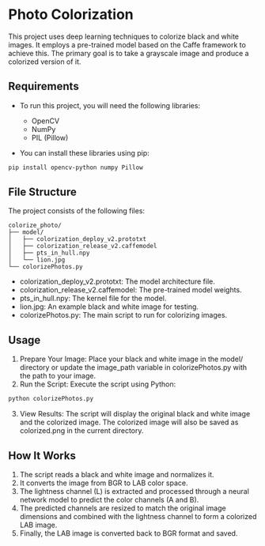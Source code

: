 # Photo Colorization
This project uses deep learning techniques to colorize black and white images. It employs a pre-trained model based on the Caffe framework to achieve this. The primary goal is to take a grayscale image and produce a colorized version of it.

## Requirements
  - To run this project, you will need the following libraries:

    - OpenCV
    - NumPy
    - PIL (Pillow)
  
  - You can install these libraries using pip:
``` bash
pip install opencv-python numpy Pillow
```

## File Structure
The project consists of the following files:
```
colorize_photo/
├── model/
│   ├── colorization_deploy_v2.prototxt
│   ├── colorization_release_v2.caffemodel
│   ├── pts_in_hull.npy
│   └── lion.jpg
└── colorizePhotos.py
```

  - colorization_deploy_v2.prototxt: The model architecture file.
  - colorization_release_v2.caffemodel: The pre-trained model weights.
  - pts_in_hull.npy: The kernel file for the model.
  - lion.jpg: An example black and white image for testing.
  - colorizePhotos.py: The main script to run for colorizing images.

## Usage
  1. Prepare Your Image: Place your black and white image in the model/ directory or update the image_path variable in colorizePhotos.py with the path to your image.
  2. Run the Script: Execute the script using Python:
```bash
python colorizePhotos.py
```

  3. View Results: The script will display the original black and white image and the colorized image. The colorized image will also be saved as colorized.png in the current directory.

## How It Works
  1. The script reads a black and white image and normalizes it.
  2. It converts the image from BGR to LAB color space.
  3. The lightness channel (L) is extracted and processed through a neural network model to predict the color channels (A and B).
  4. The predicted channels are resized to match the original image dimensions and combined with the lightness channel to form a colorized LAB image.
  5. Finally, the LAB image is converted back to BGR format and saved.
